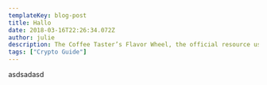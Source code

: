 ```yaml
---
templateKey: blog-post
title: Hallo
date: 2018-03-16T22:26:34.072Z
author: julie
description: The Coffee Taster’s Flavor Wheel, the official resource used by coffee tasters, has been revised for the first time this year.
tags: ["Crypto Guide"]
---
```

asdsadasd
